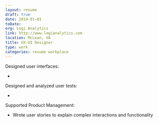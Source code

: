 ```yaml
---
layout: resume
draft: true
date: 2014-01-01
toDate:
org: Logi Analytics
link: http://www.logianalytics.com
location: McLean, VA
title: UX-UI Designer
type: work
categories: resume workplace
---
```


Designed user interfaces:

- <span class="skill"></span>

Designed and analyzed user tests:

- <span class="skill"></span>

Supported Product Management:

- Wrote <span class="skill">user stories</span> to explain complex interactions and functionality
